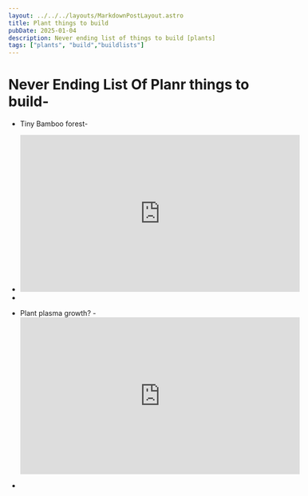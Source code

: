 ```yaml
---
layout: ../../../layouts/MarkdownPostLayout.astro
title: Plant things to build
pubDate: 2025-01-04
description: Never ending list of things to build [plants]
tags: ["plants", "build","buildlists"]
---
```

# Never Ending List Of Planr things to build-


-  Tiny Bamboo forest- 
- <iframe width="560/3" height="315/3" src="https://www.youtube.com/embed/IbTGxfn6--0?si=90RlVgqdfybEt_-4" title="YouTube video player" frameborder="0" allow="accelerometer; autoplay; clipboard-write; encrypted-media; gyroscope; picture-in-picture; web-share" referrerpolicy="strict-origin-when-cross-origin" allowfullscreen></iframe>
- 
- Plant plasma growth?
-<iframe width="560" height="315" src="https://www.youtube.com/embed/Abyh5F186yM?si=tIsUyWtSu4nT9Ia3" title="YouTube video player" frameborder="0" allow="accelerometer; autoplay; clipboard-write; encrypted-media; gyroscope; picture-in-picture; web-share" referrerpolicy="strict-origin-when-cross-origin" allowfullscreen></iframe>

- 